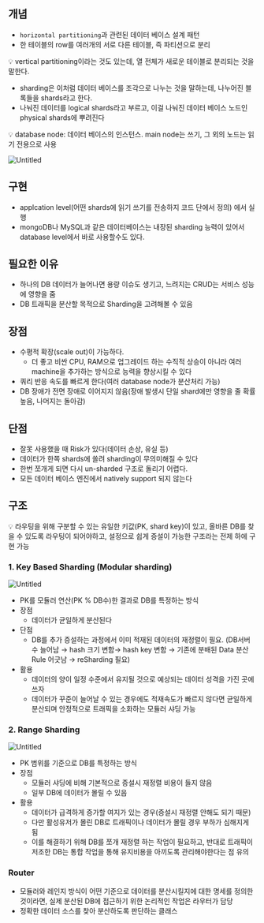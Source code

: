 ## 개념

- `horizontal partitioning`과 관련된 데이터 베이스 설계 패턴
- 한 테이블의 row를 여러개의 서로 다른 테이블, 즉 파티션으로 분리

<aside>
💡 vertical partitioning이라는 것도 있는데, 열 전체가 새로운 테이블로 분리되는 것을 말한다.

</aside>

- sharding은 이처럼 데이터 베이스를 조각으로 나누는 것을 말하는데, 나누어진 블록들을 shards라고 한다.
- 나눠진 데이터를 logical shards라고 부르고, 이걸 나눠진 데이터 베이스 노드인 physical shards에 뿌려진다

<aside>
💡 database node: 데이터 베이스의 인스턴스. main node는 쓰기, 그 외의 노드는 읽기 전용으로 사용

</aside>

![Untitled](https://s3-us-west-2.amazonaws.com/secure.notion-static.com/3c822f8c-7cf1-453b-86a4-b900dbfa6138/Untitled.png)

## 구현

- applcation level(어떤 shards에 읽기 쓰기를 전송하지 코드 단에서 정의) 에서 실행
- mongoDB나 MySQL과 같은 데이터베이스는 내장된 sharding 능력이 있어서 database level에서 바로 사용할수도 있다.

## 필요한 이유

- 하나의 DB 데이터가 늘어나면 용량 이슈도 생기고, 느려지는 CRUD는 서비스 성능에 영향을 줌
- DB 트래픽을 분산할 목적으로 Sharding을 고려해볼 수 있음

## 장점

- 수평적 확장(scale out)이 가능하다.
    - 더 좋고 비싼 CPU, RAM으로 업그레이드 하는 수직적 상승이 아니라 여러 machine을 추가하는 방식으로 능력을 향상시킬 수 있다
- 쿼리 반응 속도를 빠르게 한다(여러 database node가 분산처리 가능)
- DB 장애가 전면 장애로 이어지지 않음(장애 발생시 단일 shard에만 영향을 줄 확률 높음, 나머지는 돌아감)

## 단점

- 잘못 사용했을 때 Risk가 있다(데이터 손상, 유실 등)
- 데이터가 한쪽 shards에 쏠려 sharding이 무의미해질 수 있다
- 한번 쪼개게 되면 다시 un-sharded 구조로 돌리기 어렵다.
- 모든 데이터 베이스 엔진에서 natively support 되지 않는다

## 구조

<aside>
💡 라우팅을 위해 구분할 수 있는 유일한 키값(PK, shard key)이 있고, 올바른 DB를 찾을 수 있도록 라우팅이 되어야하고, 설정으로 쉽게 증설이 가능한 구조라는 전제 하에 구현 가능

</aside>

### 1. Key Based Sharding (Modular sharding)

![Untitled](https://s3-us-west-2.amazonaws.com/secure.notion-static.com/57954e84-dbb0-4716-8d7a-7b89396c4d79/Untitled.png)

- PK를 모듈러 연산(PK % DB수)한 결과로 DB를 특정하는 방식
- 장점
    - 데이터가 균일하게 분산된다
- 단점
    - DB를 추가 증설하는 과정에서 이미 적재된 데이터의 재정렬이 필요. (DB서버수 늘어남 → hash 크기 변함→ hash key 변함 → 기존에 분배된 Data 분산 Rule 어긋남 → reSharding 필요)
- 활용
    - 데이터의 양이 일정 수준에서 유지될 것으로 예상되는 데이터 성격을 가진 곳에 쓰자
    - 데이터가 꾸준이 늘어날 수 있는 경우에도 적재속도가 빠르지 않다면 균일하게 분산되며 안정적으로 트래픽을 소화하는 모듈러 샤딩 가능


### 2. Range Sharding

![Untitled](https://s3-us-west-2.amazonaws.com/secure.notion-static.com/0587d452-ac6c-4a44-a63f-0d4e66aba6be/Untitled.png)

- PK 범위를 기준으로 DB를 특정하는 방식
- 장점
    - 모듈러 샤딩에 비해 기본적으로 증설시 재정렬 비용이 들지 않음
    - 일부 DB에 데이터가 몰릴 수 있음
- 활용
    - 데이터가 급격하게 증가할 여지가 있는 경우(증설시 재정렬 안해도 되기 때문)
    - 다만 활성유저가 몰린 DB로 트래픽이나 데이터가 몰릴 경우 부하가 심해지게 됨
    - 이를 해결하기 위해 DB를 쪼개 재정렬 하는 작업이 필요하고, 반대로 트래픽이 저조한 DB는 통합 작업을 통해 유지비용을 아끼도록 관리해야한다는 점 유의


### Router

- 모듈러와 레인지 방식이 어떤 기준으로 데이터를 분산시킬지에 대한 명세를 정의한 것이라면, 실제 분산된 DB에 접근하기 위한 논리적인 작업은 라우터가 담당
- 정확한 데이터 소스를 찾아 분산하도록 판단하는 클래스